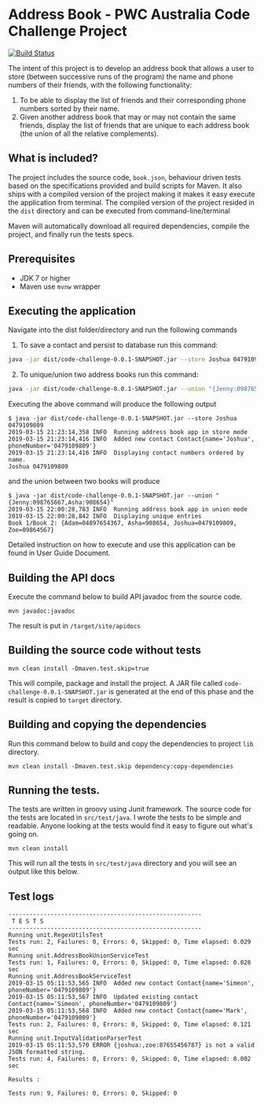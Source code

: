 Address Book - PWC Australia Code Challenge Project
===================================================

[![Build Status](https://travis-ci.org/joshluisaac/code-challenge.svg?branch=master)](https://travis-ci.org/joshluisaac/code-challenge)


The intent of this project is to develop an address book that allows a user to store (between
successive runs of the program) the name and phone numbers of their friends, with the
following functionality:

1. To be able to display the list of friends and their corresponding phone numbers sorted
   by their name.
1. Given another address book that may or may not contain the same friends, display the
   list of friends that are unique to each address book (the union of all the relative
   complements).


What is included?
------------------------
The project includes the source code, `book.json`, behaviour driven tests based on the specifications provided and build scripts for Maven.
It also ships with a compiled version of the project making it makes it easy execute the application from terminal.
The compiled version of the project resided in the `dist` directory and can be executed from command-line/terminal

Maven will automatically download all required dependencies, compile the project, and finally run the tests specs.

Prerequisites
-------------
- JDK 7 or higher
- Maven use `mvnw` wrapper

Executing the application
-------------------------
Navigate into the dist folder/directory and run the following commands

1. To save a contact and persist to database run this command:

```bash
java -jar dist/code-challenge-0.0.1-SNAPSHOT.jar --store Joshua 0479109809
```

2. To unique/union two address books run this command:

```bash
java -jar dist/code-challenge-0.0.1-SNAPSHOT.jar --union "{Jenny:098765667,Asha:908654}"
```

Executing the above command will produce the following output

```
$ java -jar dist/code-challenge-0.0.1-SNAPSHOT.jar --store Joshua 0479109809
2019-03-15 21:23:14,358 INFO  Running address book app in store mode
2019-03-15 21:23:14,416 INFO  Added new contact Contact{name='Joshua', phoneNumber='0479109809'}
2019-03-15 21:23:14,416 INFO  Displaying contact numbers ordered by name.
Joshua 0479109809
```

and the union between two books will produce

```
$ java -jar dist/code-challenge-0.0.1-SNAPSHOT.jar --union "{Jenny:098765667,Asha:908654}"
2019-03-15 22:00:28,783 INFO  Running address book app in union mode
2019-03-15 22:00:28,842 INFO  Displaying unique entries
Book 1/Book 2: {Adam=04897654367, Asha=908654, Joshua=0479109809, Zoe=09864567}

```


Detailed instruction on how to execute and use this application can be found in User Guide Document.


Building the API docs
---------------------

Execute the command below to build API javadoc from the source code.

```shell
mvn javadoc:javadoc
```

The result is put in `/target/site/apidocs`

Building the source code without tests
--------------------------------------

```shell
mvn clean install -Dmaven.test.skip=true
```

This will compile, package and install the project. A JAR file called `code-challenge-0.0.1-SNAPSHOT.jar` is generated
at the end of this phase and the result is copied to `target` directory.


Building and copying the dependencies
----------------------------------------
Run this command below to build and copy the dependencies to project `lib` directory.

```shell
mvn clean install -Dmaven.test.skip dependency:copy-dependencies
```


Running the tests.
------------------

The tests are written in groovy using Junit framework.
The source code for the tests are located in `src/test/java`.
I wrote the tests to be simple and readable. Anyone looking at the tests would find it easy to figure out what's going on.

```shell 
mvn clean install
```
This will run all the tests in `src/test/java` directory and you will see an output like this below.

## Test logs
```
-------------------------------------------------------
 T E S T S
-------------------------------------------------------
Running unit.RegexUtilsTest
Tests run: 2, Failures: 0, Errors: 0, Skipped: 0, Time elapsed: 0.029 sec
Running unit.AddressBookUnionServiceTest
Tests run: 1, Failures: 0, Errors: 0, Skipped: 0, Time elapsed: 0.028 sec
Running unit.AddressBookServiceTest
2019-03-15 05:11:53,565 INFO  Added new contact Contact{name='Simeon', phoneNumber='0479109809'}
2019-03-15 05:11:53,567 INFO  Updated existing contact Contact{name='Simeon', phoneNumber='0479109809'}
2019-03-15 05:11:53,568 INFO  Added new contact Contact{name='Mark', phoneNumber='0479109809'}
Tests run: 2, Failures: 0, Errors: 0, Skipped: 0, Time elapsed: 0.121 sec
Running unit.InputValidationParserTest
2019-03-15 05:11:53,570 ERROR {joshua:,zoe:87655456787} is not a valid JSON formatted string.
Tests run: 4, Failures: 0, Errors: 0, Skipped: 0, Time elapsed: 0.002 sec

Results :

Tests run: 9, Failures: 0, Errors: 0, Skipped: 0
```





